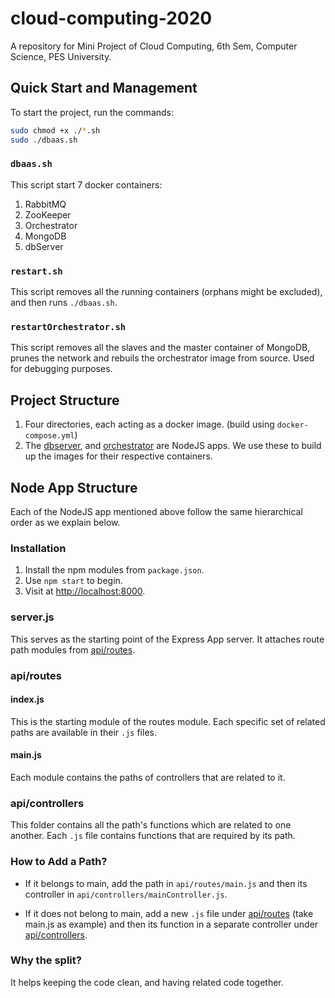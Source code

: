 # cloud-computing-2020
A repository for Mini Project of Cloud Computing, 6th Sem, Computer Science, PES University.

## Quick Start and Management

To start the project, run the commands:
```bash
sudo chmod +x ./*.sh
sudo ./dbaas.sh
```

### `dbaas.sh`

This script start 7 docker containers:

1. RabbitMQ
2. ZooKeeper
3. Orchestrator
4. MongoDB
5. dbServer

### `restart.sh`

This script removes all the running containers (orphans might be excluded), and then runs `./dbaas.sh`.

### `restartOrchestrator.sh`

This script removes all the slaves and the master container of MongoDB, prunes the network and rebuils the orchestrator image from source. Used for debugging purposes.

## Project Structure

1. Four directories, each acting as a docker image. (build using `docker-compose.yml`)
2. The [dbserver](/dbServer), and [orchestrator](/orchestrator) are NodeJS apps. We use these to build up the images for their respective containers.

## Node App Structure

Each of the NodeJS app mentioned above follow the same hierarchical order as we explain below.

### Installation

1. Install the npm modules from `package.json`.
2. Use `npm start` to begin. 
3. Visit at [http://localhost:8000](http://localhost:8000).

### server.js

This serves as the starting point of the Express App server. It attaches route path modules from [api/routes](/api/routes/).

### api/routes

#### index.js

This is the starting module of the routes module. Each specific set of related paths are available in their `.js` files.

#### main.js

Each module contains the paths of controllers that are related to it.

### api/controllers

This folder contains all the path's functions which are related to one another. Each `.js` file contains functions that are required by its path.

### How to Add a Path?

- If it belongs to main, add the path in `api/routes/main.js` and then its controller in `api/controllers/mainController.js`.

- If it does not belong to main, add a new `.js` file under [api/routes](api/routes) (take main.js as example) and then its function in a separate controller under [api/controllers](api/controllers).

### Why the split?

It helps keeping the code clean, and having related code together.